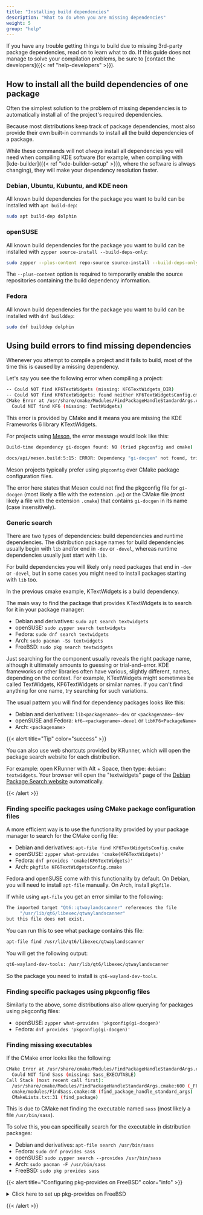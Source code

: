```yaml
---
title: "Installing build dependencies"
description: "What to do when you are missing dependencies"
weight: 5
group: "help"
---
```


If you have any trouble getting things to build due to missing 3rd-party package dependencies, read on to learn what to do.
If this guide does not manage to solve your compilation problems, be sure to [contact the developers]({{< ref "help-developers" >}}).

## How to install all the build dependencies of one package

Often the simplest solution to the problem of missing dependencies is to automatically install all of the project's required dependencies.

Because most distributions keep track of package dependencies, most also provide their own built-in commands to install all the build dependencies of a package.

While these commands will not *always* install all dependencies you will need when compiling KDE software (for example, when compiling with [kde-builder]({{< ref "kde-builder-setup" >}}), where the software is always changing), they will make your dependency resolution faster.

### Debian, Ubuntu, Kubuntu, and KDE neon

All known build dependencies for the package you want to build can be installed with `apt build-dep`:

```bash
sudo apt build-dep dolphin
```

### openSUSE

All known build dependencies for the package you want to build can be installed with `zypper source-install --build-deps-only`:

```bash
sudo zypper --plus-content repo-source source-install --build-deps-only dolphin
```

The `--plus-content` option is required to temporarily enable the source repositories containing the build dependency information.

### Fedora

All known build dependencies for the package you want to build can be installed with `dnf builddep`:

```bash
sudo dnf builddep dolphin
```

## Using build errors to find missing dependencies

Whenever you attempt to compile a project and it fails to build, most of the time this is caused by a missing dependency.

Let's say you see the following error when compiling a project:

```bash
-- Could NOT find KF6TextWidgets (missing: KF6TextWidgets_DIR)
-- Could NOT find KF6TextWidgets: found neither KF6TextWidgetsConfig.cmake nor kf6textwidgets-config.cmake
CMake Error at /usr/share/cmake/Modules/FindPackageHandleStandardArgs.cmake:230 (message):
  Could NOT find KF6 (missing: TextWidgets)
```

This error is provided by CMake and it means you are missing the KDE Frameworks 6 library KTextWidgets.

For projects using [Meson](https://mesonbuild.com/), the error message would look like this:

```bash
Build-time dependency gi-docgen found: NO (tried pkgconfig and cmake)

docs/api/meson.build:5:15: ERROR: Dependency "gi-docgen" not found, tried pkgconfig and cmake
```

Meson projects typically prefer using `pkgconfig` over CMake package configuration files.

The error here states that Meson could not find the pkgconfig file for `gi-docgen` (most likely a file with the extension `.pc`) or the CMake file (most likely a file with the extension `.cmake`) that contains `gi-docgen` in its name (case insensitively).

### Generic search

There are two types of dependencies: build dependencies and runtime dependencies. The distribution package names for build dependencies usually begin with `lib` and/or end in `-dev` or `-devel`, whereas runtime dependencies usually just start with `lib`.

For build dependencies you will likely only need packages that end in `-dev` or `-devel`, but in some cases you might need to install packages starting with `lib` too.

In the previous cmake example, KTextWidgets is a build dependency.

The main way to find the package that provides KTextWidgets is to search for it in your package manager:

* Debian and derivatives: `sudo apt search textwidgets`
* openSUSE: `sudo zypper search textwidgets`
* Fedora: `sudo dnf search textwidgets`
* Arch: `sudo pacman -Ss textwidgets`
* FreeBSD: `sudo pkg search textwidgets`

Just searching for the component usually reveals the right package name, although it ultimately amounts to guessing or trial-and-error. KDE frameworks or other libraries often have various, slightly different, names, depending on the context. For example, KTextWidgets might sometimes be called TextWidgets, KF6TextWidgets or similar names. If you can't find anything for one name, try searching for such variations.

The usual pattern you will find for dependency packages looks like this:

* Debian and derivatives: `lib<packagename>-dev` or `<packagename>-dev`
* openSUSE and Fedora: `kf6-<packagename>-devel` or `libKF6<PackageName>`
* Arch: `<packagename>`

{{< alert title="Tip" color="success" >}}

You can also use web shortcuts provided by KRunner, which will open the package search website for each distribution.

For example: open KRunner with Alt + Space, then type: `debian: textwidgets`. Your browser will open the "textwidgets" page of the [Debian Package Search website](https://packages.debian.org/) automatically.

{{< /alert >}}

### Finding specific packages using CMake package configuration files

A more efficient way is to use the functionality provided by your package manager to search for the CMake config file:

* Debian and derivatives: `apt-file find KF6TextWidgetsConfig.cmake`
* openSUSE: `zypper what-provides 'cmake(KF6TextWidgets)'`
* Fedora: `dnf provides 'cmake(KF6TextWidgets)'`
* Arch: `pkgfile KF6TextWidgetsConfig.cmake`

Fedora and openSUSE come with this functionality by default. On Debian, you will need to install `apt-file` manually. On Arch, install `pkgfile`.

If while using `apt-file` you get an error similar to the following:

```bash
The imported target "Qt6::qtwaylandscanner" references the file
     "/usr/lib/qt6/libexec/qtwaylandscanner"
but this file does not exist.
```

You can run this to see what package contains this file:

```bash
apt-file find /usr/lib/qt6/libexec/qtwaylandscanner
```

You will get the following output:

```bash
qt6-wayland-dev-tools: /usr/lib/qt6/libexec/qtwaylandscanner
```

So the package you need to install is `qt6-wayland-dev-tools`.

### Finding specific packages using pkgconfig files

Similarly to the above, some distributions also allow querying for packages using pkgconfig files:

* openSUSE: `zypper what-provides 'pkgconfig(gi-docgen)'`
* Fedora: `dnf provides 'pkgconfig(gi-docgen)'`

### Finding missing executables

If the CMake error looks like the following:

```bash
CMake Error at /usr/share/cmake/Modules/FindPackageHandleStandardArgs.cmake:230 (message):
  Could NOT find Sass (missing: Sass_EXECUTABLE)
Call Stack (most recent call first):
  /usr/share/cmake/Modules/FindPackageHandleStandardArgs.cmake:600 (_FPHSA_FAILURE_MESSAGE)
  cmake/modules/FindSass.cmake:48 (find_package_handle_standard_args)
  CMakeLists.txt:31 (find_package)
```

This is due to CMake not finding the executable named `sass` (most likely a file `/usr/bin/sass`).

To solve this, you can specifically search for the executable in distribution packages:

* Debian and derivatives: `apt-file search /usr/bin/sass`
* Fedora: `sudo dnf provides sass`
* openSUSE: `sudo zypper search --provides /usr/bin/sass`
* Arch: `sudo pacman -F /usr/bin/sass`
* FreeBSD: `sudo pkg provides sass`

{{< alert title="Configuring pkg-provides on FreeBSD" color="info" >}}

<details>
<summary>Click here to set up pkg-provides on FreeBSD</summary>
<br>

Once you run `pkg provides`, if you face the error:

```bash
makeinfo: not found WARNING: 'makeinfo' is missing on your system.
```

This means you are missing the provides plugin:

```bash
sudo pkg install pkg-provides
```

Uncomment the following lines in `/usr/local/etc/pkg.conf` and add `provides` to the supported plugin list:

```ini
PKG_PLUGINS_DIR = "/usr/local/lib/pkg/";
PKG_ENABLE_PLUGINS = true;
PLUGINS [ provides ];
```

To confirm it is working:

```bash
sudo pkg plugins
# NAME       DESC                                          VERSION
# provides   A plugin for querying which package provides a particular file 0.7.3
sudo pkg provides -u
sudo pkg provides bin/makeinfo
# Name    : texinfo-7.0.3,1
# Comment : Typeset documentation system with multiple format output
# Repo    : FreeBSD
# Filename: usr/local/bin/makeinfo
sudo pkg install texinfo
```

</details>

{{< /alert >}}

